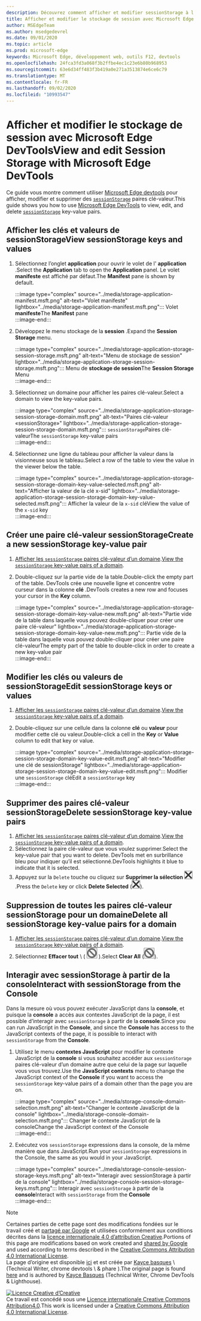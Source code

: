 ```yaml
---
description: Découvrez comment afficher et modifier sessionStorage à l’aide du volet de stockage de session et de la console.
title: Afficher et modifier le stockage de session avec Microsoft Edge DevTools
author: MSEdgeTeam
ms.author: msedgedevrel
ms.date: 09/01/2020
ms.topic: article
ms.prod: microsoft-edge
keywords: Microsoft Edge, développement web, outils F12, devtools
ms.openlocfilehash: 24fca3fd3a068f3b2ffbe4ec1c23e6b80b968953
ms.sourcegitcommit: 63e6d34ff483f3b419a0e271a3513874e6ce6c79
ms.translationtype: MT
ms.contentlocale: fr-FR
ms.lasthandoff: 09/02/2020
ms.locfileid: "10993547"
---
```

<!-- Copyright Kayce Basques 

   Licensed under the Apache License, Version 2.0 (the "License");
   you may not use this file except in compliance with the License.
   You may obtain a copy of the License at

       https://www.apache.org/licenses/LICENSE-2.0

   Unless required by applicable law or agreed to in writing, software
   distributed under the License is distributed on an "AS IS" BASIS,
   WITHOUT WARRANTIES OR CONDITIONS OF ANY KIND, either express or implied.
   See the License for the specific language governing permissions and
   limitations under the License.  -->





# <span data-ttu-id="f1be6-104">Afficher et modifier le stockage de session avec Microsoft Edge DevTools</span><span class="sxs-lookup"><span data-stu-id="f1be6-104">View and edit Session Storage with Microsoft Edge DevTools</span></span>   

  

<span data-ttu-id="f1be6-105">Ce guide vous montre comment utiliser [Microsoft Edge devtools][MicrosoftEdgeDevTools] pour afficher, modifier et supprimer des [`sessionStorage`][MDNSessionStorage] paires clé-valeur.</span><span class="sxs-lookup"><span data-stu-id="f1be6-105">This guide shows you how to use [Microsoft Edge DevTools][MicrosoftEdgeDevTools] to view, edit, and delete [`sessionStorage`][MDNSessionStorage] key-value pairs.</span></span>  

## <span data-ttu-id="f1be6-106">Afficher les clés et valeurs de sessionStorage</span><span class="sxs-lookup"><span data-stu-id="f1be6-106">View sessionStorage keys and values</span></span>   

1.  <span data-ttu-id="f1be6-107">Sélectionnez l’onglet **application** pour ouvrir le volet de l' **application** .</span><span class="sxs-lookup"><span data-stu-id="f1be6-107">Select the **Application** tab to open the **Application** panel.</span></span>  <span data-ttu-id="f1be6-108">Le volet **manifeste** est affiché par défaut.</span><span class="sxs-lookup"><span data-stu-id="f1be6-108">The **Manifest** pane is shown by default.</span></span>  
    
    :::image type="complex" source="../media/storage-application-manifest.msft.png" alt-text="Volet manifeste" lightbox="../media/storage-application-manifest.msft.png":::
       <span data-ttu-id="f1be6-110">Volet **manifeste**</span><span class="sxs-lookup"><span data-stu-id="f1be6-110">The **Manifest** pane</span></span>  
    :::image-end:::  
    
1.  <span data-ttu-id="f1be6-111">Développez le menu stockage de la **session** .</span><span class="sxs-lookup"><span data-stu-id="f1be6-111">Expand the **Session Storage** menu.</span></span>  
    
    :::image type="complex" source="../media/storage-application-storage-session-storage.msft.png" alt-text="Menu de stockage de session" lightbox="../media/storage-application-storage-session-storage.msft.png":::
       <span data-ttu-id="f1be6-113">Menu de **stockage de session**</span><span class="sxs-lookup"><span data-stu-id="f1be6-113">The **Session Storage** Menu</span></span>  
    :::image-end:::  
    
1.  <span data-ttu-id="f1be6-114">Sélectionnez un domaine pour afficher les paires clé-valeur.</span><span class="sxs-lookup"><span data-stu-id="f1be6-114">Select a domain to view the key-value pairs.</span></span>  
    
    :::image type="complex" source="../media/storage-application-storage-session-storage-domain.msft.png" alt-text="Paires clé-valeur «sessionStorage»" lightbox="../media/storage-application-storage-session-storage-domain.msft.png":::
       <span data-ttu-id="f1be6-116">`sessionStorage`Paires clé-valeur</span><span class="sxs-lookup"><span data-stu-id="f1be6-116">The `sessionStorage` key-value pairs</span></span>  
    :::image-end:::  
    
1.  <span data-ttu-id="f1be6-117">Sélectionnez une ligne du tableau pour afficher la valeur dans la visionneuse sous le tableau.</span><span class="sxs-lookup"><span data-stu-id="f1be6-117">Select a row of the table to view the value in the viewer below the table.</span></span>  
    
    :::image type="complex" source="../media/storage-application-storage-session-storage-domain-key-value-selected.msft.png" alt-text="Afficher la valeur de la clé x-sid" lightbox="../media/storage-application-storage-session-storage-domain-key-value-selected.msft.png":::
       <span data-ttu-id="f1be6-119">Afficher la valeur de la `x-sid` clé</span><span class="sxs-lookup"><span data-stu-id="f1be6-119">View the value of the `x-sid` key</span></span>  
    :::image-end:::  
    
## <span data-ttu-id="f1be6-120">Créer une paire clé-valeur sessionStorage</span><span class="sxs-lookup"><span data-stu-id="f1be6-120">Create a new sessionStorage key-value pair</span></span>   

1.  <span data-ttu-id="f1be6-121">[Afficher les `sessionStorage` paires clé-valeur d’un domaine](#view-sessionstorage-keys-and-values).</span><span class="sxs-lookup"><span data-stu-id="f1be6-121">[View the `sessionStorage` key-value pairs of a domain](#view-sessionstorage-keys-and-values).</span></span>  
1.  <span data-ttu-id="f1be6-122">Double-cliquez sur la partie vide de la table.</span><span class="sxs-lookup"><span data-stu-id="f1be6-122">Double-click the empty part of the table.</span></span>  <span data-ttu-id="f1be6-123">DevTools crée une nouvelle ligne et concentre votre curseur dans la colonne **clé** .</span><span class="sxs-lookup"><span data-stu-id="f1be6-123">DevTools creates a new row and focuses your cursor in the **Key** column.</span></span>  
    
    :::image type="complex" source="../media/storage-application-storage-session-storage-domain-key-value-new.msft.png" alt-text="Partie vide de la table dans laquelle vous pouvez double-cliquer pour créer une paire clé-valeur" lightbox="../media/storage-application-storage-session-storage-domain-key-value-new.msft.png":::
       <span data-ttu-id="f1be6-125">Partie vide de la table dans laquelle vous pouvez double-cliquer pour créer une paire clé-valeur</span><span class="sxs-lookup"><span data-stu-id="f1be6-125">The empty part of the table to double-click in order to create a new key-value pair</span></span>  
    :::image-end:::  
    
## <span data-ttu-id="f1be6-126">Modifier les clés ou valeurs de sessionStorage</span><span class="sxs-lookup"><span data-stu-id="f1be6-126">Edit sessionStorage keys or values</span></span>   

1.  <span data-ttu-id="f1be6-127">[Afficher les `sessionStorage` paires clé-valeur d’un domaine](#view-sessionstorage-keys-and-values).</span><span class="sxs-lookup"><span data-stu-id="f1be6-127">[View the `sessionStorage` key-value pairs of a domain](#view-sessionstorage-keys-and-values).</span></span>  
1.  <span data-ttu-id="f1be6-128">Double-cliquez sur une cellule dans la colonne **clé** ou **valeur** pour modifier cette clé ou valeur.</span><span class="sxs-lookup"><span data-stu-id="f1be6-128">Double-click a cell in the **Key** or **Value** column to edit that key or value.</span></span>  
    
    :::image type="complex" source="../media/storage-application-storage-session-storage-domain-key-value-edit.msft.png" alt-text="Modifier une clé de sessionStorage" lightbox="../media/storage-application-storage-session-storage-domain-key-value-edit.msft.png":::
       <span data-ttu-id="f1be6-130">Modifier une `sessionStorage` clé</span><span class="sxs-lookup"><span data-stu-id="f1be6-130">Edit a `sessionStorage` key</span></span>  
    :::image-end:::  
    
## <span data-ttu-id="f1be6-131">Supprimer des paires clé-valeur sessionStorage</span><span class="sxs-lookup"><span data-stu-id="f1be6-131">Delete sessionStorage key-value pairs</span></span>   

1.  <span data-ttu-id="f1be6-132">[Afficher les `sessionStorage` paires clé-valeur d’un domaine](#view-sessionstorage-keys-and-values).</span><span class="sxs-lookup"><span data-stu-id="f1be6-132">[View the `sessionStorage` key-value pairs of a domain](#view-sessionstorage-keys-and-values).</span></span>  
1.  <span data-ttu-id="f1be6-133">Sélectionnez la paire clé-valeur que vous voulez supprimer.</span><span class="sxs-lookup"><span data-stu-id="f1be6-133">Select the key-value pair that you want to delete.</span></span>  <span data-ttu-id="f1be6-134">DevTools met en surbrillance bleu pour indiquer qu’il est sélectionné.</span><span class="sxs-lookup"><span data-stu-id="f1be6-134">DevTools highlights it blue to indicate that it is selected.</span></span>  
1.  <span data-ttu-id="f1be6-135">Appuyez sur la `Delete` touche ou cliquez sur **Supprimer la sélection** ![ ][ImageDeleteIcon] .</span><span class="sxs-lookup"><span data-stu-id="f1be6-135">Press the `Delete` key or click **Delete Selected** \(![Delete Selected][ImageDeleteIcon]\).</span></span>  
    
## <span data-ttu-id="f1be6-136">Suppression de toutes les paires clé-valeur sessionStorage pour un domaine</span><span class="sxs-lookup"><span data-stu-id="f1be6-136">Delete all sessionStorage key-value pairs for a domain</span></span>   

1.  <span data-ttu-id="f1be6-137">[Afficher les `sessionStorage` paires clé-valeur d’un domaine](#view-sessionstorage-keys-and-values).</span><span class="sxs-lookup"><span data-stu-id="f1be6-137">[View the `sessionStorage` key-value pairs of a domain](#view-sessionstorage-keys-and-values).</span></span>  
1.  <span data-ttu-id="f1be6-138">Sélectionnez **Effacer tout** \ ( ![ Effacer tout ][ImageClearIcon] ).</span><span class="sxs-lookup"><span data-stu-id="f1be6-138">Select **Clear All** \(![Clear All][ImageClearIcon]\).</span></span>  
    
## <span data-ttu-id="f1be6-139">Interagir avec sessionStorage à partir de la console</span><span class="sxs-lookup"><span data-stu-id="f1be6-139">Interact with sessionStorage from the Console</span></span>   

<span data-ttu-id="f1be6-140">Dans la mesure où vous pouvez exécuter JavaScript dans la **console**, et puisque la **console** a accès aux contextes JavaScript de la page, il est possible d’interagir avec `sessionStorage` à partir de la **console**.</span><span class="sxs-lookup"><span data-stu-id="f1be6-140">Since you can run JavaScript in the **Console**, and since the **Console** has access to the JavaScript contexts of the page, it is possible to interact with `sessionStorage` from the **Console**.</span></span>  

1.  <span data-ttu-id="f1be6-141">Utilisez le menu **contextes JavaScript** pour modifier le contexte JavaScript de la **console** si vous souhaitez accéder aux `sessionStorage` paires clé-valeur d’un domaine autre que celui de la page sur laquelle vous vous trouvez.</span><span class="sxs-lookup"><span data-stu-id="f1be6-141">Use the **JavaScript contexts** menu to change the JavaScript context of the **Console** if you want to access the `sessionStorage` key-value pairs of a domain other than the page you are on.</span></span>  
    
    :::image type="complex" source="../media/storage-console-domain-selection.msft.png" alt-text="Changer le contexte JavaScript de la console" lightbox="../media/storage-console-domain-selection.msft.png":::
       <span data-ttu-id="f1be6-143">Changer le contexte JavaScript de la console</span><span class="sxs-lookup"><span data-stu-id="f1be6-143">Change the JavaScript context of the Console</span></span>  
    :::image-end:::  
    
1.  <span data-ttu-id="f1be6-144">Exécutez vos `sessionStorage` expressions dans la console, de la même manière que dans JavaScript.</span><span class="sxs-lookup"><span data-stu-id="f1be6-144">Run your `sessionStorage` expressions in the Console, the same as you would in your JavaScript.</span></span>  
    
    :::image type="complex" source="../media/storage-console-session-storage-keys.msft.png" alt-text="Interagir avec sessionStorage à partir de la console" lightbox="../media/storage-console-session-storage-keys.msft.png":::
       <span data-ttu-id="f1be6-146">Interagir avec `sessionStorage` à partir de la **console**</span><span class="sxs-lookup"><span data-stu-id="f1be6-146">Interact with `sessionStorage` from the **Console**</span></span>  
    :::image-end:::  
    
<!--  
   

  
-->  

<!-- image links -->  

[ImageClearIcon]: ../media/clear-icon.msft.png  
[ImageDeleteIcon]: ../media/delete-icon.msft.png  

<!-- links -->  

[MicrosoftEdgeDevTools]: ../../devtools-guide-chromium.md "Outils de développement Microsoft Edge (chrome) | Documents Microsoft"  

[MDNSessionStorage]: https://developer.mozilla.org/docs/Web/API/Window/sessionStorage "Window. sessionStorage | MDN"  

> [!NOTE]
> <span data-ttu-id="f1be6-149">Certaines parties de cette page sont des modifications fondées sur le travail créé et [partagé par Google][GoogleSitePolicies] et utilisées conformément aux conditions décrites dans la [licence internationale 4,0 d’attribution Creative][CCA4IL].</span><span class="sxs-lookup"><span data-stu-id="f1be6-149">Portions of this page are modifications based on work created and [shared by Google][GoogleSitePolicies] and used according to terms described in the [Creative Commons Attribution 4.0 International License][CCA4IL].</span></span>  
> <span data-ttu-id="f1be6-150">La page d’origine est disponible [ici](https://developers.google.com/web/tools/chrome-devtools/storage/sessionstorage) et est créée par [Kayce basques][KayceBasques] \ (Technical Writer, chrome devtools \ & phare \).</span><span class="sxs-lookup"><span data-stu-id="f1be6-150">The original page is found [here](https://developers.google.com/web/tools/chrome-devtools/storage/sessionstorage) and is authored by [Kayce Basques][KayceBasques] \(Technical Writer, Chrome DevTools \& Lighthouse\).</span></span>  

[![Licence Creative d’Creative][CCby4Image]][CCA4IL]  
<span data-ttu-id="f1be6-152">Ce travail est concédé sous une [Licence internationale Creative Commons Attribution4.0][CCA4IL].</span><span class="sxs-lookup"><span data-stu-id="f1be6-152">This work is licensed under a [Creative Commons Attribution 4.0 International License][CCA4IL].</span></span>  

[CCA4IL]: https://creativecommons.org/licenses/by/4.0  
[CCby4Image]: https://i.creativecommons.org/l/by/4.0/88x31.png  
[GoogleSitePolicies]: https://developers.google.com/terms/site-policies  
[KayceBasques]: https://developers.google.com/web/resources/contributors/kaycebasques  
